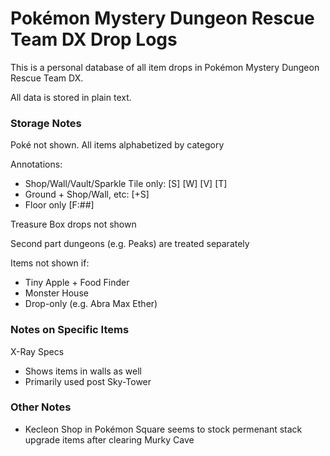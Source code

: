 # Pokémon Mystery Dungeon Rescue Team DX Drop Logs

This is a personal database of all item drops in Pokémon Mystery Dungeon Rescue Team DX. 

All data is stored in plain text.

### Storage Notes
Poké not shown. All items alphabetized by category

Annotations:
* Shop/Wall/Vault/Sparkle Tile only: [S] [W] [V] [T]
* Ground + Shop/Wall, etc: [+S]
* Floor only [F:##]

Treasure Box drops not shown

Second part dungeons (e.g. Peaks) are treated separately

Items not shown if:
- Tiny Apple + Food Finder
- Monster House
- Drop-only (e.g. Abra Max Ether)

### Notes on Specific Items

X-Ray Specs
- Shows items in walls as well
- Primarily used post Sky-Tower

### Other Notes

- Kecleon Shop in Pokémon Square seems to stock permenant stack upgrade items after clearing Murky Cave
